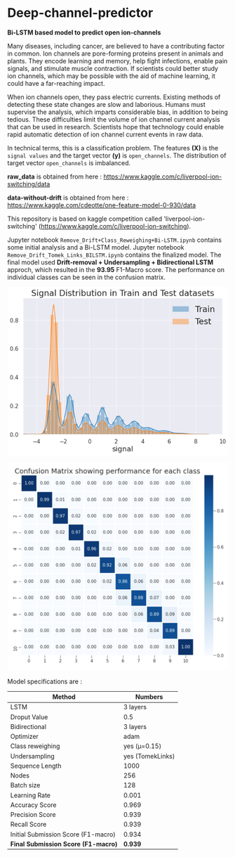 # Deep-channel-predictor
**Bi-LSTM based model to predict open ion-channels**

Many diseases, including cancer, are believed to have a contributing factor in common. Ion channels are pore-forming proteins present in animals and plants. They encode learning and memory, help fight infections, enable pain signals, and stimulate muscle contraction. If scientists could better study ion channels, which may be possible with the aid of machine learning, it could have a far-reaching impact.

When ion channels open, they pass electric currents. Existing methods of detecting these state changes are slow and laborious. Humans must supervise the analysis, which imparts considerable bias, in addition to being tedious. These difficulties limit the volume of ion channel current analysis that can be used in research. Scientists hope that technology could enable rapid automatic detection of ion channel current events in raw data.

In technical terms, this is a classification problem. The features **(X)** is the `signal values` and the target vector **(y)** is `open_channels`. The distribution of target vector `open_channels` is imbalanced. 

**raw_data** is obtained from here : https://www.kaggle.com/c/liverpool-ion-switching/data

**data-without-drift** is obtained from here : https://www.kaggle.com/cdeotte/one-feature-model-0-930/data

This repository is based on kaggle competition called 'liverpool-ion-switching' (https://www.kaggle.com/c/liverpool-ion-switching).

Jupyter notebook `Remove_Drift+Class_Reweighing+Bi-LSTM.ipynb` contains some initial analysis and a Bi-LSTM model.
Jupyter notebook `Remove_Drift_Tomek_Links_BILSTM.ipynb` contains the finalized model. The final model used **Drift-removal + Undersampling + Bidirectional LSTM** approch, which resulted in the **93.95** F1-Macro score. The performance on individual classes can be seen in the confusion matrix.

![Distribution](./pictures/distribution.png)

![Confusion matrix](./pictures/confusion_matrix.png)

Model specifications are : 

|     Method    |   Numbers
| ------------- | ------------- |
|       LSTM    | 3  layers |
| Droput Value  | 0.5       |
| Bidirectional | 3 layers  |
| Optimizer     | adam    |
| Class reweighing | yes (μ=0.15)    |
| Undersampling | yes (TomekLinks) |
| Sequence Length | 1000 |
| Nodes | 256|
|Batch size | 128 |
|Learning Rate | 0.001 |
|Accuracy Score | 0.969 |
|Precision Score | 0.939|
|Recall Score | 0.939|
|Initial Submission Score (F1-macro) | 0.934|
| **Final Submission Score (F1-macro)** | **0.939**|


